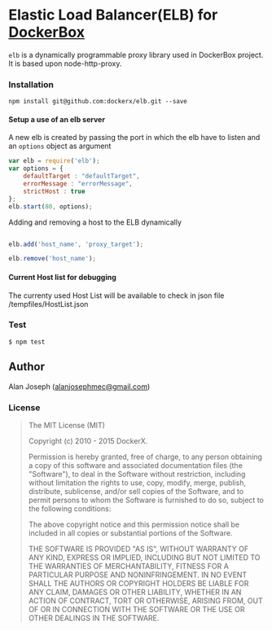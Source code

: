 Elastic Load Balancer(ELB) for [DockerBox](https://github.com/dockerx/dockerbox)
=======

`elb` is a dynamically programmable proxy library used in DockerBox project. It is based upon node-http-proxy.

### Installation

`npm install git@github.com:dockerx/elb.git --save`

#### Setup a use of an elb server

A new elb is created by passing the port in which the elb have to listen and 
an `options` object as argument

```javascript
var elb = require('elb');
var options = {
	defaultTarget : "defaultTarget",
	errorMessage : "errorMessage",
	strictHost : true
};
elb.start(80, options);
```

Adding and removing a host to the ELB dynamically

```javascript

elb.add('host_name', 'proxy_target');

elb.remove('host_name');

```
#### Current Host list for debugging
The currenty used Host List will be available to check in json file /tempfiles/HostList.json

### Test

```
$ npm test
```

## Author
Alan Joseph (alanjosephmec@gmail.com)

### License

>The MIT License (MIT)
>
>Copyright (c) 2010 - 2015 DockerX.
>
>Permission is hereby granted, free of charge, to any person obtaining a copy
>of this software and associated documentation files (the "Software"), to deal
>in the Software without restriction, including without limitation the rights
>to use, copy, modify, merge, publish, distribute, sublicense, and/or sell
>copies of the Software, and to permit persons to whom the Software is
>furnished to do so, subject to the following conditions:
>
>The above copyright notice and this permission notice shall be included in
>all copies or substantial portions of the Software.
>
>THE SOFTWARE IS PROVIDED "AS IS", WITHOUT WARRANTY OF ANY KIND, EXPRESS OR
>IMPLIED, INCLUDING BUT NOT LIMITED TO THE WARRANTIES OF MERCHANTABILITY,
>FITNESS FOR A PARTICULAR PURPOSE AND NONINFRINGEMENT. IN NO EVENT SHALL THE
>AUTHORS OR COPYRIGHT HOLDERS BE LIABLE FOR ANY CLAIM, DAMAGES OR OTHER
>LIABILITY, WHETHER IN AN ACTION OF CONTRACT, TORT OR OTHERWISE, ARISING FROM,
>OUT OF OR IN CONNECTION WITH THE SOFTWARE OR THE USE OR OTHER DEALINGS IN
>THE SOFTWARE.


